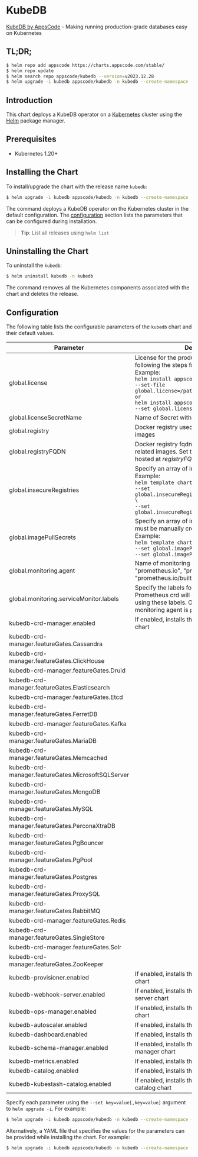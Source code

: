 # KubeDB

[KubeDB by AppsCode](https://github.com/kubedb) - Making running production-grade databases easy on Kubernetes

## TL;DR;

```bash
$ helm repo add appscode https://charts.appscode.com/stable/
$ helm repo update
$ helm search repo appscode/kubedb --version=v2023.12.28
$ helm upgrade -i kubedb appscode/kubedb -n kubedb --create-namespace --version=v2023.12.28
```

## Introduction

This chart deploys a KubeDB operator on a [Kubernetes](http://kubernetes.io) cluster using the [Helm](https://helm.sh) package manager.

## Prerequisites

- Kubernetes 1.20+

## Installing the Chart

To install/upgrade the chart with the release name `kubedb`:

```bash
$ helm upgrade -i kubedb appscode/kubedb -n kubedb --create-namespace --version=v2023.12.28
```

The command deploys a KubeDB operator on the Kubernetes cluster in the default configuration. The [configuration](#configuration) section lists the parameters that can be configured during installation.

> **Tip**: List all releases using `helm list`

## Uninstalling the Chart

To uninstall the `kubedb`:

```bash
$ helm uninstall kubedb -n kubedb
```

The command removes all the Kubernetes components associated with the chart and deletes the release.

## Configuration

The following table lists the configurable parameters of the `kubedb` chart and their default values.

|                     Parameter                      |                                                                                                                                                                              Description                                                                                                                                                                              |                          Default                           |
|----------------------------------------------------|-----------------------------------------------------------------------------------------------------------------------------------------------------------------------------------------------------------------------------------------------------------------------------------------------------------------------------------------------------------------------|------------------------------------------------------------|
| global.license                                     | License for the product. Get a license by following the steps from [here](https://kubedb.com/docs/latest/setup/install/enterprise#get-a-trial-license). <br> Example: <br> `helm install appscode/kubedb \` <br> `--set-file global.license=/path/to/license/file` <br> `or` <br> `helm install appscode/kubedb \` <br> `--set global.license=<license file content>` | <code>""</code>                                            |
| global.licenseSecretName                           | Name of Secret with the license as key.txt key                                                                                                                                                                                                                                                                                                                        | <code>""</code>                                            |
| global.registry                                    | Docker registry used to pull KubeDB related images                                                                                                                                                                                                                                                                                                                    | <code>""</code>                                            |
| global.registryFQDN                                | Docker registry fqdn used to pull KubeDB related images. Set this to use docker registry hosted at ${registryFQDN}/${registry}/${image}                                                                                                                                                                                                                               | <code>""</code>                                            |
| global.insecureRegistries                          | Specify an array of insecure registries. <br> Example: <br> `helm template charts/kubedb-ops-manager \` <br> `--set global.insecureRegistries[0]=hub.company.com \` <br> `--set global.insecureRegistries[1]=reg.example.com`                                                                                                                                         | <code>[]</code>                                            |
| global.imagePullSecrets                            | Specify an array of imagePullSecrets. Secrets must be manually created in the namespace. <br> Example: <br> `helm template charts/kubedb \` <br> `--set global.imagePullSecrets[0].name=sec0 \` <br> `--set global.imagePullSecrets[1].name=sec1`                                                                                                                     | <code>[]</code>                                            |
| global.monitoring.agent                            | Name of monitoring agent (one of "prometheus.io", "prometheus.io/operator", "prometheus.io/builtin")                                                                                                                                                                                                                                                                  | <code>""</code>                                            |
| global.monitoring.serviceMonitor.labels            | Specify the labels for ServiceMonitor. Prometheus crd will select ServiceMonitor using these labels. Only usable when monitoring agent is `prometheus.io/operator`.                                                                                                                                                                                                   | <code>{"monitoring.appscode.com/prometheus":"auto"}</code> |
| kubedb-crd-manager.enabled                         | If enabled, installs the kubedb-crd-manager chart                                                                                                                                                                                                                                                                                                                     | <code>true</code>                                          |
| kubedb-crd-manager.featureGates.Cassandra          |                                                                                                                                                                                                                                                                                                                                                                       | <code>false</code>                                         |
| kubedb-crd-manager.featureGates.ClickHouse         |                                                                                                                                                                                                                                                                                                                                                                       | <code>false</code>                                         |
| kubedb-crd-manager.featureGates.Druid              |                                                                                                                                                                                                                                                                                                                                                                       | <code>false</code>                                         |
| kubedb-crd-manager.featureGates.Elasticsearch      |                                                                                                                                                                                                                                                                                                                                                                       | <code>true</code>                                          |
| kubedb-crd-manager.featureGates.Etcd               |                                                                                                                                                                                                                                                                                                                                                                       | <code>false</code>                                         |
| kubedb-crd-manager.featureGates.FerretDB           |                                                                                                                                                                                                                                                                                                                                                                       | <code>false</code>                                         |
| kubedb-crd-manager.featureGates.Kafka              |                                                                                                                                                                                                                                                                                                                                                                       | <code>true</code>                                          |
| kubedb-crd-manager.featureGates.MariaDB            |                                                                                                                                                                                                                                                                                                                                                                       | <code>true</code>                                          |
| kubedb-crd-manager.featureGates.Memcached          |                                                                                                                                                                                                                                                                                                                                                                       | <code>false</code>                                         |
| kubedb-crd-manager.featureGates.MicrosoftSQLServer |                                                                                                                                                                                                                                                                                                                                                                       | <code>false</code>                                         |
| kubedb-crd-manager.featureGates.MongoDB            |                                                                                                                                                                                                                                                                                                                                                                       | <code>true</code>                                          |
| kubedb-crd-manager.featureGates.MySQL              |                                                                                                                                                                                                                                                                                                                                                                       | <code>true</code>                                          |
| kubedb-crd-manager.featureGates.PerconaXtraDB      |                                                                                                                                                                                                                                                                                                                                                                       | <code>false</code>                                         |
| kubedb-crd-manager.featureGates.PgBouncer          |                                                                                                                                                                                                                                                                                                                                                                       | <code>false</code>                                         |
| kubedb-crd-manager.featureGates.PgPool             |                                                                                                                                                                                                                                                                                                                                                                       | <code>false</code>                                         |
| kubedb-crd-manager.featureGates.Postgres           |                                                                                                                                                                                                                                                                                                                                                                       | <code>true</code>                                          |
| kubedb-crd-manager.featureGates.ProxySQL           |                                                                                                                                                                                                                                                                                                                                                                       | <code>false</code>                                         |
| kubedb-crd-manager.featureGates.RabbitMQ           |                                                                                                                                                                                                                                                                                                                                                                       | <code>false</code>                                         |
| kubedb-crd-manager.featureGates.Redis              |                                                                                                                                                                                                                                                                                                                                                                       | <code>true</code>                                          |
| kubedb-crd-manager.featureGates.SingleStore        |                                                                                                                                                                                                                                                                                                                                                                       | <code>false</code>                                         |
| kubedb-crd-manager.featureGates.Solr               |                                                                                                                                                                                                                                                                                                                                                                       | <code>false</code>                                         |
| kubedb-crd-manager.featureGates.ZooKeeper          |                                                                                                                                                                                                                                                                                                                                                                       | <code>false</code>                                         |
| kubedb-provisioner.enabled                         | If enabled, installs the kubedb-provisioner chart                                                                                                                                                                                                                                                                                                                     | <code>true</code>                                          |
| kubedb-webhook-server.enabled                      | If enabled, installs the kubedb-webhook-server chart                                                                                                                                                                                                                                                                                                                  | <code>true</code>                                          |
| kubedb-ops-manager.enabled                         | If enabled, installs the kubedb-ops-manager chart                                                                                                                                                                                                                                                                                                                     | <code>true</code>                                          |
| kubedb-autoscaler.enabled                          | If enabled, installs the kubedb-autoscaler chart                                                                                                                                                                                                                                                                                                                      | <code>true</code>                                          |
| kubedb-dashboard.enabled                           | If enabled, installs the kubedb-dashboard chart                                                                                                                                                                                                                                                                                                                       | <code>true</code>                                          |
| kubedb-schema-manager.enabled                      | If enabled, installs the kubedb-schema-manager chart                                                                                                                                                                                                                                                                                                                  | <code>false</code>                                         |
| kubedb-metrics.enabled                             | If enabled, installs the kubedb-metrics chart                                                                                                                                                                                                                                                                                                                         | <code>false</code>                                         |
| kubedb-catalog.enabled                             | If enabled, installs the kubedb-catalog chart                                                                                                                                                                                                                                                                                                                         | <code>true</code>                                          |
| kubedb-kubestash-catalog.enabled                   | If enabled, installs the kubedb-kubestash-catalog chart                                                                                                                                                                                                                                                                                                               | <code>false</code>                                         |


Specify each parameter using the `--set key=value[,key=value]` argument to `helm upgrade -i`. For example:

```bash
$ helm upgrade -i kubedb appscode/kubedb -n kubedb --create-namespace --version=v2023.12.28 --set global.registry=kubedb
```

Alternatively, a YAML file that specifies the values for the parameters can be provided while
installing the chart. For example:

```bash
$ helm upgrade -i kubedb appscode/kubedb -n kubedb --create-namespace --version=v2023.12.28 --values values.yaml
```

